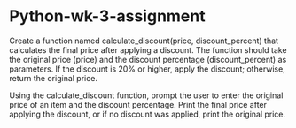 # Python-wk-3-assignment
Create a function named calculate_discount(price, discount_percent) that calculates the final price after applying a discount. The function should take the original price (price) and the discount percentage (discount_percent) as parameters. If the discount is 20% or higher, apply the discount; otherwise, return the original price.

Using the calculate_discount function, prompt the user to enter the original price of an item and the discount percentage. Print the final price after applying the discount, or if no discount was applied, print the original price.